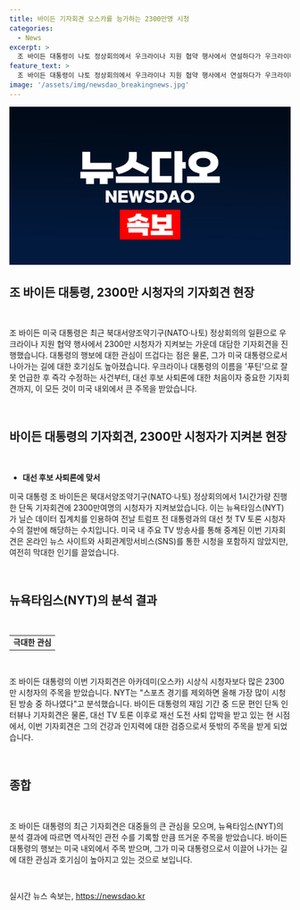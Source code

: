 ```yaml
---
title: 바이든 기자회견 오스카를 능가하는 2300만명 시청
categories:
  - News
excerpt: >
  조 바이든 대통령이 나토 정상회의에서 우크라이나 지원 협약 행사에서 연설하다가 우크라이나 대통령 이름을 푸틴으로 실수하는 해프닝을 벌였다. 전날에 진행된 단독 기자회견은 2300만여 명의 시청자를 기록하며 중요한 사안으로 엄청난 관심을 받았고, 뉴욕타임스는 이를 스포츠 경기를 제외하면 올해 가장 많이 시청된 방송 중 하나로 평가했다. 이는 바이든 대통령의 건강과 인지력을 검증하는 시간으로 주목받았다.
feature_text: >
  조 바이든 대통령이 나토 정상회의에서 우크라이나 지원 협약 행사에서 연설하다가 우크라이나 대통령 이름을 푸틴으로 실수하는 해프닝을 벌였다. 전날에 진행된 단독 기자회견은 2300만여 명의 시청자를 기록하며 중요한 사안으로 엄청난 관심을 받았고, 뉴욕타임스는 이를 스포츠 경기를 제외하면 올해 가장 많이 시청된 방송 중 하나로 평가했다. 이는 바이든 대통령의 건강과 인지력을 검증하는 시간으로 주목받았다.
image: '/assets/img/newsdao_breakingnews.jpg'
---
```


<p><img src="/assets/img/newsdao_breakingnews.jpg" alt="flaretime 속보" /></p>

<h2>조 바이든 대통령, 2300만 시청자의 기자회견 현장</h2>

<p data-ke-size="size16">&nbsp;</p>

<p>조 바이든 미국 대통령은 최근 북대서양조약기구(NATO·나토) 정상회의의 일환으로 우크라이나 지원 협약 행사에서 2300만 시청자가 지켜보는 가운데 대담한 기자회견을 진행했습니다. 대통령의 행보에 대한 관심이 뜨겁다는 점은 물론, 그가 미국 대통령으로서 나아가는 길에 대한 호기심도 높아졌습니다. 우크라이나 대통령의 이름을 '푸틴'으로 잘못 언급한 후 즉각 수정하는 사건부터, 대선 후보 사퇴론에 대한 처음이자 중요한 기자회견까지, 이 모든 것이 미국 내외에서 큰 주목을 받았습니다.</p>

<p data-ke-size="size16">&nbsp;</p>

<h2 data-ke-size="size26">바이든 대통령의 기자회견, 2300만 시청자가 지켜본 현장</h2>

<p data-ke-size="size16">&nbsp;</p>

<ul>
  <li><b>대선 후보 사퇴론에 맞서</b></li>
</ul>

<p>미국 대통령 조 바이든은 북대서양조약기구(NATO·나토) 정상회의에서 1시간가량 진행한 단독 기자회견에 2300만여명의 시청자가 지켜보았습니다. 이는 뉴욕타임스(NYT)가 닐슨 데이터 집계치를 인용하여 전날 트럼프 전 대통령과의 대선 첫 TV 토론 시청자수의 절반에 해당하는 수치입니다. 미국 내 주요 TV 방송사를 통해 중계된 이번 기자회견은 온라인 뉴스 사이트와 사회관계망서비스(SNS)를 통한 시청을 포함하지 않았지만, 여전히 막대한 인기를 끌었습니다.</p>

<p data-ke-size="size16">&nbsp;</p>

<h2 data-ke-size="size26">뉴욕타임스(NYT)의 분석 결과</h2>

<p data-ke-size="size16">&nbsp;</p>

<table>
  <tr>
    <td style="text-align: center; height: 17px;"><b>극대한 관심</b></td>
  </tr>
</table>

<p data-ke-size="size16">&nbsp;</p>

<p>조 바이든 대통령의 이번 기자회견은 아카데미(오스카) 시상식 시청자보다 많은 2300만 시청자의 주목을 받았습니다. NYT는 "스포츠 경기를 제외하면 올해 가장 많이 시청된 방송 중 하나였다"고 분석했습니다. 바이든 대통령의 재임 기간 중 드문 편인 단독 인터뷰나 기자회견은 물론, 대선 TV 토론 이후로 재선 도전 사퇴 압박을 받고 있는 현 시점에서, 이번 기자회견은 그의 건강과 인지력에 대한 검증으로서 뜻밖의 주목을 받게 되었습니다.</p>

<p data-ke-size="size16">&nbsp;</p>

<h2 data-ke-size="size26">종합</h2>

<p data-ke-size="size16">&nbsp;</p>

<p>조 바이든 대통령의 최근 기자회견은 대중들의 큰 관심을 모으며, 뉴욕타임스(NYT)의 분석 결과에 따르면 역사적인 관전 수를 기록할 만큼 뜨거운 주목을 받았습니다. 바이든 대통령의 행보는 미국 내외에서 주목 받으며, 그가 미국 대통령으로서 이끌어 나가는 길에 대한 관심과 호기심이 높아지고 있는 것으로 보입니다.</p>

<p data-ke-size="size16">&nbsp;</p>
실시간 뉴스 속보는, <a href="https://newsdao.kr" rel="dofollow">https://newsdao.kr</a>


